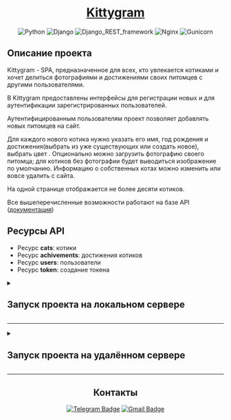 <div align=center>
  
# [Kittygram](https://kittygramhostname.ddns.net/signin)

![Python](https://img.shields.io/badge/Python-3.9.10-blue)
![Django](https://img.shields.io/badge/Django-3.2.16-blue)
![Django_REST_framework](https://img.shields.io/badge/Django_REST_framework-3.12.4-blue)
![Nginx](https://img.shields.io/badge/Nginx-1.18.0-blue)
![Gunicorn](https://img.shields.io/badge/Gunicorn-20.1.0-blue)
</div>


## Описание проекта

Kittygram - SPA, предназначенное для всех, кто увлекается котиками и хочет делиться фотографиями и достижениями своих питомцев с другими пользователями. 

В Kittygram предоставлены интерфейсы для регистрации новых и для аутентификации зарегистрированных пользователей.

Аутентифицированным пользователям проект позволяет добавлять новых питомцев на сайт.

Для каждого нового котика нужно указать его имя, год рождения и достижения(выбрать из уже существующих или создать новое), выбрать цвет . Опционально можно загрузить фотографию своего питомца; для котиков без фотографии будет выводиться изображение по умолчанию.
Информацию о собственных котах можно изменить или вовсе удалить с сайта.

На одной странице отображается не более десяти котиков.

Все вышеперечисленные возможности работают на базе API ([документация](https://kittygramhostname.ddns.net/redoc/))

## Ресурсы API

* Ресурс **cats**: котики
* Ресурс **achivements**: достижения котиков
* Ресурс **users**: пользователи
* Ресурс **token**: создание токена


<details>
  <summary>
    <h2>Запуск проекта на локальном сервере</h2>
  </summary>

<details>
  <summary>
    <h3>Запуск бэкенда</h3>
  </summary>


> Для MacOs и Linux вместо python использовать python3

1. Клонировать репозиторий.
   ```
   $ git@github.com:dkushlevich/Practicum-by-Yandex-Python.git
   ```
2. Cоздать и активировать виртуальное окружение:
    ```
      $ cd 06_Kittygram/backend/
      $ python -m venv venv
    ```
    Для Windows:
    ```
      $ source venv/Scripts/activate
    ```
    Для MacOs/Linux:
    ```
      $ source venv/bin/activate
    ```
3. Установить зависимости:
    ```
    (venv) $ python -m pip install --upgrade pip
    (venv) $ pip install -r requirements.txt
    ```
4. Создать секретный ключ приложения:
    * Создать файл .env в папке ```/06_Kittygram/backend```
    * Сгенерировать секретный ключ с помощью команды:
        ```
        (venv) $ python -c 'from django.core.management.utils import get_random_secret_key; print(get_random_secret_key())'
        ```
    *  Записать полученный ключ в файл .env по принципу:
        ```
        SECRET_KEY=<Ваш секретный ключ>
        ```
        > Без пробелов и <>

5. Разрешить CORS:

    * Установить пакет django-cors-headers в виртуальном окружении:
        ```
        (venv) $ pip install django-cors-headers 
        ```
        
    *  Подключить его в settings.py:
        ```py
        INSTALLED_APPS = [
            ...
            'rest_framework',
            'corsheaders',
            ...
            ] 
        ```
    * В списке MIDDLEWARE (файл settings.py) зарегистрировать обработчик CorsMiddleware. Он должен быть размещён выше CommonMiddleware:
        ```py
        MIDDLEWARE = [
            ...
            'corsheaders.middleware.CorsMiddleware',
            'django.middleware.common.CommonMiddleware',
            ...
        ]
        ```
    * Разрешить обрабатывать запросы, приходящие c localhost:3000 для api/ (файл settings.py):
        
        ```py
            CORS_URLS_REGEX = r'^/api/.*$'
            CORS_ALLOWED_ORIGINS = [
                'http://localhost:3000',
            ] 
        ```

5. Выполнить миграции:
    ```
    (venv) $ python manage.py migrate
    ```

6. Загрузить статику
    ```
    (venv) $ python manage.py collectstatic
    (venv) $ python manage.py generateschema > static_backend/redoc.yaml
    ```
7. Запустить сервер:
    ```
    (venv) $ python manage.py runserver
    ```
После выполнения вышеперечисленных инструкций бэкенд проекта будет доступен по адресу http://127.0.0.1:8000/

> Подробная документация API доступна после запуска сервера по адресу http://127.0.0.1:8000/redoc/

</details>

---

<details>
  <summary>
    <h3>Подключение фронтенда</h3>
  </summary>

1. Разрешить CORS:

    * Установить пакет django-cors-headers в виртуальном окружении:
        ```
        (venv) $ pip install django-cors-headers 
        ```
        
    *  Подключить его в settings.py:
        ```py
        INSTALLED_APPS = [
            ...
            'rest_framework',
            'corsheaders',
            ...
            ] 
        ```
    * В списке MIDDLEWARE (файл settings.py) зарегистрировать обработчик CorsMiddleware. Он должен быть размещён выше CommonMiddleware:
        ```py
        MIDDLEWARE = [
            ...
        'corsheaders.middleware.CorsMiddleware',
        'django.middleware.common.CommonMiddleware',
        ...
        ]
        ```
    * Разрешить обрабатывать запросы, приходящие c localhost:3000 для api/ (файл settings.py):
        
        ```py
            CORS_URLS_REGEX = r'^/api/.*$'
            CORS_ALLOWED_ORIGINS = [
                'http://localhost:3000',
            ] 
        ```
2. Перейти в папку /06_Kittygram/frontend и установить зависимости:
    
    ```
        npm -i
    ```
3. Запустить проект: 
    
    ```
        npm run start
    ```
    После выполнения вышеперечисленных инструкций проект будет доступен по адресу http://localhost:3000
    </details>
 </details>

---

<details>
  <summary>
    <h2>Запуск проекта на удалённом сервере</h2>
  </summary>


1. Подключиться к удалённому серверу (Linux Ubuntu 22.04 с публичным ip):
   ```
   $ ssh -i путь_до_файла_с_SSH_ключом/название_файла_с_SSH_ключом_без_расширения login@ip
   ```

2. Клонировать репозиторий:
   ```
   $ git clone git@github.com:dkushlevich/Practicum-by-Yandex-Python.git
   ```
3. Cоздать и активировать виртуальное окружение:
    ```
      $ cd 06_Kittygram/backend/
      $ python -m venv venv
      $ source venv/bin/activate
    ```
4. Установить зависимости:
    ```
    (venv) $ python -m pip install --upgrade pip
    (venv) $ pip install -r requirements.txt
    ```
5. Создать секретный ключ приложения:
    * Создать файл .env в папке ```/06_Kittygram/backend```
    * Сгенерировать секретный ключ с помощью команды:
        ```
        (venv) $ python -c 'from django.core.management.utils import get_random_secret_key; print(get_random_secret_key())'
        ```
    *  Записать полученный ключ в файл .env по принципу:
        ```
        SECRET_KEY=<Ваш секретный ключ>
        ```
        > Без пробелов и <>

6. Выполнить миграции:
    ```
    (venv) $ python manage.py migrate
    ```

7. Установить Gunicorn:
    ```
    pip install gunicorn==20.1.0
    ```
8. Создать юнит для Gunicorn:
    ```
    sudo nano /etc/systemd/system/gunicorn_kittygram.service 
    ```
    Прописать
    ```
    [Unit]
    Description=gunicorn daemon 
    After=network.target 

    [Service]
    User=<Имя пользователя> 
    
    WorkingDirectory=<Путь к директории проекта>
    
    ExecStart=<директория-с-проектом>/<путь-до-gunicorn-в-виртуальном-окружении> --bind 0.0.0.0:8000 kyttygram_backend.wsgi
    
    [Install]
    WantedBy=multi-user.target
    ```

9. Запустить созданный юнит:
    ```
    sudo systemctl start gunicorn_kittygram     
    ```

10. Установить Nginx:
    ```
    sudo apt install nginx -y 
    ```
11. Настроить и запустить файрвол:
    ```
    sudo ufw allow 'Nginx Full'
    sudo ufw allow OpenSSH
    sudo ufw enable
    ```
12. Собрать статику фронтенд-приложения и скопировать её в системную директорию Nginx:

    * Перейти в директорию /06_Kittygram//frontend и выполнить команду:
        ```
            npm run build
        ```
        
    * Скопировать созданную папку в /var/www
        ```
        sudo cp -r /06_Kittygram//frontend/build/. /var/www/kittygram/ 
        ```
        
13. Прописать конфиг веб-сервера:
    ```
     sudo nano /etc/nginx/sites-enabled/default
    ```
    
    ```
    server {
        server_name kittygramhostname.ddns.net;
        server_tokens off;
        client_max_body_size 20M;

        location /media {
            autoindex on;
            alias /var/www/kittygram/media/;
        }

        location /admin/ {
            proxy_pass http://127.0.0.1:8000;
        }
    
        location /api/ {
            proxy_pass http://127.0.0.1:8000;
        }
    
        location /redoc/ {
            proxy_pass http://127.0.0.1:8000;
        }
    
        location / {
            root   /var/www/kittygram;
            index  index.html index.htm;
            try_files $uri /index.html;
        }
    }
    ```
14. Перезагрузить Nginx:
    ```
    sudo systemctl reload nginx
    ```
    
15. Собрать статику и перенести её в Nginx:
    ```
    (venv) $ python manage.py collectstatic
    (venv) $ python manage.py generateschema > static_backend/redoc.yaml
    ```
    ```
        sudo cp -r /infra_sprint1/backend/static_backend/. /var/www/kittygram/
    ```

16. Cоздать директорию media в директории /var/www/kittygram/
  
17. При необходимости настроить SSL-соединение.


> Подробная документация API доступна после запуска сервера по адресу http://<ваш IP/домен>/redoc/
  </details>

---

<div align=center>

## Контакты

[![Telegram Badge](https://img.shields.io/badge/-dkushlevich-blue?style=social&logo=telegram&link=https://t.me/dkushlevich)](https://t.me/dkushlevich) [![Gmail Badge](https://img.shields.io/badge/-dkushlevich@gmail.com-c14438?style=flat&logo=Gmail&logoColor=white&link=mailto:dkushlevich@gmail.com)](mailto:dkushlevich@gmail.com)

</div>
